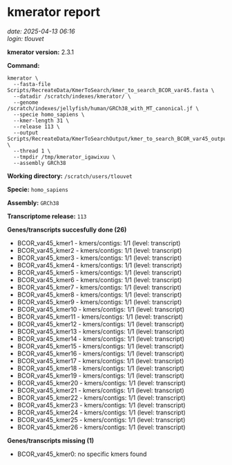 # kmerator report
*date: 2025-04-13 06:16*  
*login: tlouvet*

**kmerator version:** 2.3.1

**Command:**

```
kmerator \
  --fasta-file Scripts/RecreateData/KmerToSearch/kmer_to_search_BCOR_var45.fasta \
  --datadir /scratch/indexes/kmerator/ \
  --genome /scratch/indexes/jellyfish/human/GRCh38_with_MT_canonical.jf \
  --specie homo_sapiens \
  --kmer-length 31 \
  --release 113 \
  --output Scripts/RecreateData/KmerToSearchOutput/kmer_to_search_BCOR_var45_output \
  --thread 1 \
  --tmpdir /tmp/kmerator_igawixuu \
  --assembly GRCh38
```

**Working directory:** `/scratch/users/tlouvet`

**Specie:** `homo_sapiens`

**Assembly:** `GRCh38`

**Transcriptome release:** `113`

**Genes/transcripts succesfully done (26)**

- BCOR_var45_kmer1 - kmers/contigs: 1/1 (level: transcript)
- BCOR_var45_kmer2 - kmers/contigs: 1/1 (level: transcript)
- BCOR_var45_kmer3 - kmers/contigs: 1/1 (level: transcript)
- BCOR_var45_kmer4 - kmers/contigs: 1/1 (level: transcript)
- BCOR_var45_kmer5 - kmers/contigs: 1/1 (level: transcript)
- BCOR_var45_kmer6 - kmers/contigs: 1/1 (level: transcript)
- BCOR_var45_kmer7 - kmers/contigs: 1/1 (level: transcript)
- BCOR_var45_kmer8 - kmers/contigs: 1/1 (level: transcript)
- BCOR_var45_kmer9 - kmers/contigs: 1/1 (level: transcript)
- BCOR_var45_kmer10 - kmers/contigs: 1/1 (level: transcript)
- BCOR_var45_kmer11 - kmers/contigs: 1/1 (level: transcript)
- BCOR_var45_kmer12 - kmers/contigs: 1/1 (level: transcript)
- BCOR_var45_kmer13 - kmers/contigs: 1/1 (level: transcript)
- BCOR_var45_kmer14 - kmers/contigs: 1/1 (level: transcript)
- BCOR_var45_kmer15 - kmers/contigs: 1/1 (level: transcript)
- BCOR_var45_kmer16 - kmers/contigs: 1/1 (level: transcript)
- BCOR_var45_kmer17 - kmers/contigs: 1/1 (level: transcript)
- BCOR_var45_kmer18 - kmers/contigs: 1/1 (level: transcript)
- BCOR_var45_kmer19 - kmers/contigs: 1/1 (level: transcript)
- BCOR_var45_kmer20 - kmers/contigs: 1/1 (level: transcript)
- BCOR_var45_kmer21 - kmers/contigs: 1/1 (level: transcript)
- BCOR_var45_kmer22 - kmers/contigs: 1/1 (level: transcript)
- BCOR_var45_kmer23 - kmers/contigs: 1/1 (level: transcript)
- BCOR_var45_kmer24 - kmers/contigs: 1/1 (level: transcript)
- BCOR_var45_kmer25 - kmers/contigs: 1/1 (level: transcript)
- BCOR_var45_kmer26 - kmers/contigs: 1/1 (level: transcript)


**Genes/transcripts missing (1)**

- BCOR_var45_kmer0: no specific kmers found
